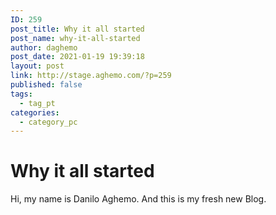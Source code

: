 ```yaml
---
ID: 259
post_title: Why it all started
post_name: why-it-all-started
author: daghemo
post_date: 2021-01-19 19:39:18
layout: post
link: http://stage.aghemo.com/?p=259
published: false
tags:
  - tag_pt
categories:
  - category_pc
---
```

# Why it all started

Hi, my name is Danilo Aghemo. And this is my fresh new Blog.